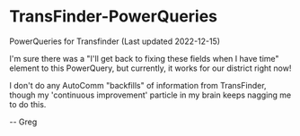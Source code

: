 # TransFinder-PowerQueries
PowerQueries for Transfinder (Last updated 2022-12-15)

I'm sure there was a "I'll get back to fixing these fields when I have time" element to this PowerQuery, but currently, it works for our district right now!

I don't do any AutoComm "backfills" of information from TransFinder, though my 'continuous improvement' particle in my brain keeps nagging me to do this.

-- Greg

